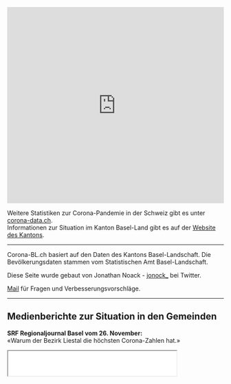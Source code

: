 


<iframe title="14-Tage Inzidenz im Kanton BL nach Gemeinden" aria-label="map" id="datawrapper-chart-59AH4" src="https://datawrapper.dwcdn.net/59AH4/8/" scrolling="no" frameborder="0" style="width: 0; min-width: 100% !important; border: none;" height="457"></iframe><script type="text/javascript">!function(){"use strict";window.addEventListener("message",(function(a){if(void 0!==a.data["datawrapper-height"])for(var e in a.data["datawrapper-height"]){var t=document.getElementById("datawrapper-chart-"+e)||document.querySelector("iframe[src*='"+e+"']");t&&(t.style.height=a.data["datawrapper-height"][e]+"px")}}))}();
</script>



Weitere Statistiken zur Corona-Pandemie in der Schweiz gibt es unter [corona-data.ch](https://corona-data.ch).   
Informationen zur Situation im Kanton Basel-Land gibt es auf der [Website des Kantons](https://www.baselland.ch/politik-und-behorden/direktionen/volkswirtschafts-und-gesundheitsdirektion/amt-fur-gesundheit/medizinische-dienste/kantonsarztlicher-dienst/aktuelles).


--- 

Corona-BL.ch basiert auf den Daten des Kantons Basel-Landschaft. Die Bevölkerungsdaten stammen vom Statistischen Amt Basel-Landschaft.  

Diese Seite wurde gebaut von Jonathan Noack - [jonock_](https://twitter.com/jonock_) bei Twitter.  

[Mail](mailto:jonathan@jonock.ch) für Fragen und Verbesserungsvorschläge.  


--- 

## Medienberichte zur Situation in den Gemeinden

**SRF Regionaljournal Basel vom 26. November:**  
«Warum der Bezirk Liestal die höchsten Corona-Zahlen hat.»
  
<iframe src='//tp.srgssr.ch/p/srf/embed?urn=urn:srf:audio:a8524590-280b-4ac2-9dde-a33863b4dc34&start=51' allowfullscreen width='392' height='58' frameborder='1' name='Warum der Bezirk Liestal die höchsten Corona-Zahlen hat.' allow="geolocation *; autoplay; encrypted-media"></iframe>
